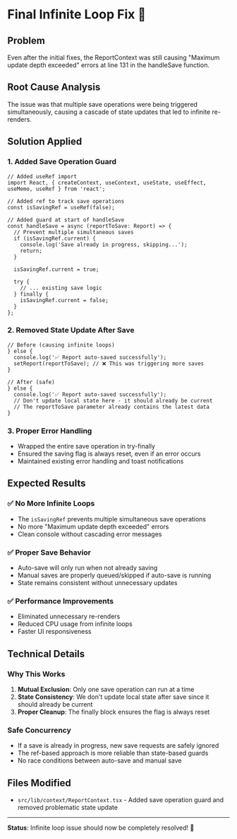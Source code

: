 # Final Infinite Loop Fix 🔄

## Problem
Even after the initial fixes, the ReportContext was still causing "Maximum update depth exceeded" errors at line 131 in the handleSave function.

## Root Cause Analysis
The issue was that multiple save operations were being triggered simultaneously, causing a cascade of state updates that led to infinite re-renders.

## Solution Applied

### **1. Added Save Operation Guard**
```tsx
// Added useRef import
import React, { createContext, useContext, useState, useEffect, useMemo, useRef } from 'react';

// Added ref to track save operations
const isSavingRef = useRef(false);

// Added guard at start of handleSave
const handleSave = async (reportToSave: Report) => {
  // Prevent multiple simultaneous saves
  if (isSavingRef.current) {
    console.log('Save already in progress, skipping...');
    return;
  }
  
  isSavingRef.current = true;
  
  try {
    // ... existing save logic
  } finally {
    isSavingRef.current = false;
  }
};
```

### **2. Removed State Update After Save**
```tsx
// Before (causing infinite loops)
} else {
  console.log('✅ Report auto-saved successfully');
  setReport(reportToSave); // ❌ This was triggering more saves
}

// After (safe)
} else {
  console.log('✅ Report auto-saved successfully');
  // Don't update local state here - it should already be current
  // The reportToSave parameter already contains the latest data
}
```

### **3. Proper Error Handling**
- Wrapped the entire save operation in try-finally
- Ensured the saving flag is always reset, even if an error occurs
- Maintained existing error handling and toast notifications

## Expected Results

### **✅ No More Infinite Loops**
- The `isSavingRef` prevents multiple simultaneous save operations
- No more "Maximum update depth exceeded" errors
- Clean console without cascading error messages

### **✅ Proper Save Behavior**
- Auto-save will only run when not already saving
- Manual saves are properly queued/skipped if auto-save is running
- State remains consistent without unnecessary updates

### **✅ Performance Improvements**
- Eliminated unnecessary re-renders
- Reduced CPU usage from infinite loops
- Faster UI responsiveness

## Technical Details

### **Why This Works**
1. **Mutual Exclusion**: Only one save operation can run at a time
2. **State Consistency**: We don't update local state after save since it should already be current
3. **Proper Cleanup**: The finally block ensures the flag is always reset

### **Safe Concurrency**
- If a save is already in progress, new save requests are safely ignored
- The ref-based approach is more reliable than state-based guards
- No race conditions between auto-save and manual save

## Files Modified
- `src/lib/context/ReportContext.tsx` - Added save operation guard and removed problematic state update

---

**Status**: Infinite loop issue should now be completely resolved! 🎉